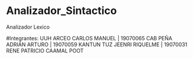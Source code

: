 # Analizador_Sintactico
Analizador Lexico

#Integrantes:
UUH ARCEO CARLOS MANUEL | 19070065
CAB PEÑA ADRIÁN ARTURO | 19070059
KANTUN TUZ JEENRI RIQUELME | 19070031
RENE PATRICIO CAAMAL POOT

